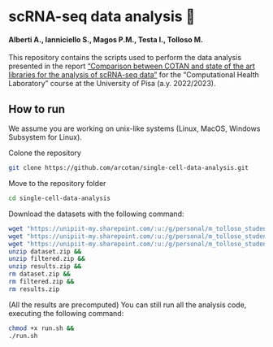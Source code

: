 # scRNA-seq data analysis 🧫
#### Alberti A., Ianniciello S., Magos P.M., Testa I., Tolloso M.

This repository contains the scripts used to perform the data analysis presented in the report [“Comparison between COTAN and state of the art libraries for the analysis of scRNA-seq data”](link) for the “Computational Health Laboratory” course at the University of Pisa (a.y. 2022/2023). 

## How to run

We assume you are working on unix-like systems (Linux, MacOS, Windows Subsystem for Linux).

Colone the repository
```bash
git clone https://github.com/arcotan/single-cell-data-analysis.git
```
Move to the repository folder
```bash
cd single-cell-data-analysis
```
Download the datasets with the following command:
```bash 
wget "https://unipiit-my.sharepoint.com/:u:/g/personal/m_tolloso_studenti_unipi_it/ESX8nFEDsHdMo5_mBAiAgBIB6aDBPwyVSNqgqnDsB2__RQ?e=LhIna1&download=1" -O dataset.zip &&
wget "https://unipiit-my.sharepoint.com/:u:/g/personal/m_tolloso_studenti_unipi_it/ERFzNbWhOq1EkDz5ntlopOIB0VZ8kxKBssaYZTxwVmPqMA?e=mU5RE6&download=1" -O filtered.zip &&
wget "https://unipiit-my.sharepoint.com/:u:/g/personal/m_tolloso_studenti_unipi_it/EUsdmgrR3K1KuNULjP5o6ksBSAU0K0T6-yVvceqpOG5RsA?e=8UdvHK&download=1" -O results.zip && 
unzip dataset.zip &&
unzip filtered.zip &&
unzip results.zip &&
rm dataset.zip &&
rm filtered.zip &&
rm results.zip
```

(All the results are precomputed)
You can still run all the analysis code, executing the following command:
```bash 
chmod +x run.sh &&
./run.sh
```
